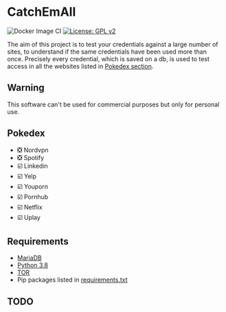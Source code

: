 # CatchEmAll
![Docker Image CI](https://github.com/0ssigeno/CatchEmAll/workflows/Docker%20Image%20CI/badge.svg)
[![License: GPL v2](https://img.shields.io/badge/License-GPL%20v2-blue.svg)](https://www.gnu.org/licenses/old-licenses/gpl-2.0.en.html)

The aim of this project is to test your credentials against a large number of sites, to understand if the same credentials have been used more than once. 
Precisely every credential, which is saved on a db, is used to test access in all the websites listed in [Pokedex section](#pokedex). 
  
## Warning
This software can't be used for commercial purposes but only for personal use.


## Pokedex
- :negative_squared_cross_mark: Nordvpn 
- :negative_squared_cross_mark: Spotify
- :ballot_box_with_check: Linkedin 
- :ballot_box_with_check: Yelp
- :ballot_box_with_check: Youporn
- :ballot_box_with_check: Pornhub
- :ballot_box_with_check: Netflix
- :ballot_box_with_check: Uplay

  
## Requirements
- [MariaDB](https://mariadb.org/)
- [Python 3.8](https://www.python.org/downloads/release/python-380/)
- [TOR](https://2019.www.torproject.org/docs/debian.html.en)
- Pip packages listed in [requirements.txt](requirements.txt)


## TODO